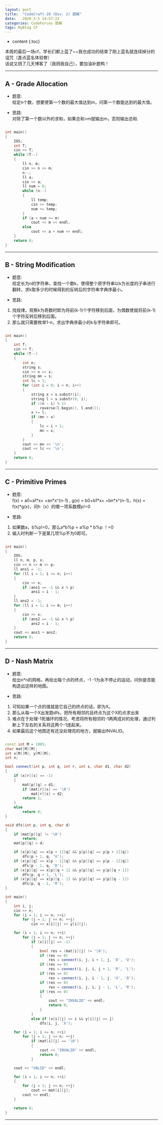 ```yaml
---
layout: post
title:  "CodeCraft-20 (Div. 2) 题解"
date:   2020-3-5 14:57:23
categories: CodeForces 题解
tags: MyBlog CF 
---
```


* content
{:toc}

本周的最后一场cf，学长们都上蓝了~~我也成功的结束了刚上蓝名就连续掉分的诅咒（差点蓝名体验劵）   
话说又鸽了几天博客了（我鸽我自己），要加油补题鸭！






---

## A - Grade Allocation

* 题意:  
给定n个数，想要使第一个数的最大值达到m，问第一个数能达到的最大值。

* 思路:  
对除了第一个数以外的求和，如果总和>m就输出m，否则输出总和.

```c++

int main()
{
    IOS;
    int T;
    cin >> T;
    while (T--)
    {
        ll n, m;
        cin >> n >> m;
        n--;
        ll a;
        cin >> a;
        ll num = 0;
        while (n--)
        {
            ll temp;
            cin >> temp;
            num += temp;
        }
        if (a + num >= m)
            cout << m << endl;
        else
            cout << a + num << endl;
    }
    return 0;
}

```

---

## B - String Modification

* 题意:  
给定长为n的字符串，查找一个数k，使得整个原字符串以k为长度的子串进行翻转，求k取多少的时候得到的反转后的字符串字典序最小。

* 思路:  
1. 找规律。观察k为奇数时即为将前(k-1)个字符移到后面，为偶数使就将前(k-1)个字符反转后移到后面。
2. 那么就只需要枚举1-n，求出字典序最小的k与字符串即可。

```c++

int main()
{
    int T;
    cin >> T;
    while (T--)
    {
        int n;
        string s;
        cin >> n >> s;
        string mn = s;
        int lc = 1;
        for (int i = 0; i < n; i++)
        {
            string x = s.substr(i);
            string l = s.substr(0, i);
            if ((n - i) % 2)
                reverse(l.begin(), l.end());
            x += l;
            if (mn > x)
            {
                lc = i + 1;
                mn = x;
            }
        }
        cout << mn << '\n';
        cout << lc << '\n';
    }
    return 0;
}

```

---

## C - Primitive Primes

* 题意:  
f(x) = a0+a1\*x+  +an\*x^(n-1) , g(x) = b0+b1\*x+  +bn\*x^(n-1)，h(x) = f(x)\*g(x)，问h（x）的哪一项系数模p!=0

* 思路:  
1. 如果数a，b%p!=0，那么a\*b%p = a%p \* b%p ！=0
2. 输入时判断一下是第几项%p不为0即可。

```c++

int main()
{
    IOS;
    ll n, m, p, x;
    cin >> n >> m >> p;
    ll ans1 = -1;
    for (ll i = 1; i <= n; i++)
    {
        cin >> x;
        if (ans1 == -1 && x % p)
            ans1 = i - 1;
    }
    ll ans2 = -1;
    for (ll i = 1; i <= m; i++)
    {
        cin >> x;
        if (ans2 == -1 && x % p)
            ans2 = i - 1;
    }
    cout << ans1 + ans2;
    return 0;
}

```

---

## D - Nash Matrix

* 题意:  
给出n*n的网格，再给出每个点的终点，-1 -1为永不停止的运动，问你是否能构造出这样的地图。

* 思路:  
1. 可知如果一个点的值就是它自己的终点的话，即为X。
2. 那么从每一个X出发跑dfs，把所有相邻的且终点为这个X的点求出来
3. 难点在于处理-1死循环的情况，考虑将所有相邻的-1两两成对的处理，通过判断上下左右的关系将这两个-1连起来。
4. 如果最后这个地图还有还没处理完的地方，就输出INVALID。

```c++

const int M = 1005;
char mat[M][M];
int x[M][M], y[M][M];
int n;

bool connect(int p, int q, int r, int s, char d1, char d2)
{
	if (x[r][s] == -1)
	{
		mat[p][q] = d1;
		if (mat[r][s] == '\0')
			mat[r][s] = d2;
		return 1;
	}
	else
		return 0;
}

void dfs(int p, int q, char d)
{
	if (mat[p][q] != '\0')
		return;
	mat[p][q] = d;

	if (x[p][q] == x[p + 1][q] && y[p][q] == y[p + 1][q])
		dfs(p + 1, q, 'U');
	if (x[p][q] == x[p - 1][q] && y[p][q] == y[p - 1][q])
		dfs(p - 1, q, 'D');
	if (x[p][q] == x[p][q + 1] && y[p][q] == y[p][q + 1])
		dfs(p, q + 1, 'L');
	if (x[p][q] == x[p][q - 1] && y[p][q] == y[p][q - 1])
		dfs(p, q - 1, 'R');
}

int main()
{
	int i, j;
	cin >> n;
	for (i = 1; i <= n; ++i)
		for (j = 1; j <= n; ++j)
			cin >> x[i][j] >> y[i][j];

	for (i = 1; i <= n; ++i)
		for (j = 1; j <= n; ++j)
			if (x[i][j] == -1)
			{
				bool res = (mat[i][j] != '\0');
				if (res == 0)
					res = connect(i, j, i + 1, j, 'D', 'U');
				if (res == 0)
					res = connect(i, j, i, j + 1, 'R', 'L');
				if (res == 0)
					res = connect(i, j, i - 1, j, 'U', 'D');
				if (res == 0)
					res = connect(i, j, i, j - 1, 'L', 'R');
				if (res == 0)
				{
					cout << "INVALID" << endl;
					return 0;
				}
			}
			else if (x[i][j] == i && y[i][j] == j)
				dfs(i, j, 'X');

	for (i = 1; i <= n; ++i)
		for (j = 1; j <= n; ++j)
			if (mat[i][j] == '\0')
			{
				cout << "INVALID" << endl;
				return 0;
			}

	cout << "VALID" << endl;

	for (i = 1; i <= n; ++i)
	{
		for (j = 1; j <= n; ++j)
			cout << mat[i][j];
		cout << endl;
	}

	return 0;
}

```

---